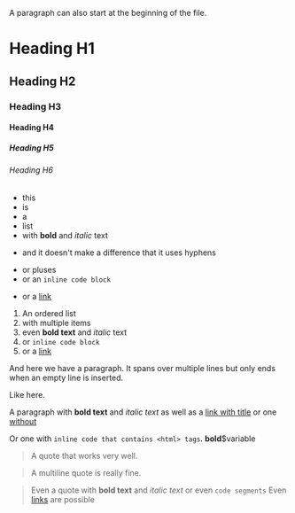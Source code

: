 A paragraph can also start at the beginning of the file.

# Heading H1

## Heading H2

### Heading H3

#### Heading H4

##### Heading H5

###### Heading H6

* this
* is
* a
* list
* with **bold** and *italic* text
- and it doesn't make a difference that it uses hyphens
+ or pluses
+ or an `inline code block`
- or a [link](https://example.com "title")

1. An ordered list
2. with multiple items
3. even **bold text** and *italic* text
4. or `inline code block`
5. or a [link](https://example.com)

And here we have a paragraph.
It spans over multiple lines but only ends when an empty line
is inserted.

Like here.

        

A paragraph with **bold text** and *italic text* as well as a 
[link with title](https://example.com "Homepage") or one
[without](https://example.com)

Or one with `inline code that contains <html> tags`. **bold**$variable

> A quote that works very well.

> A multiline quote
> is really fine.

> Even a quote with **bold text** and *italic text* or even `code segments`
> Even [links](https://example.com) are possible
